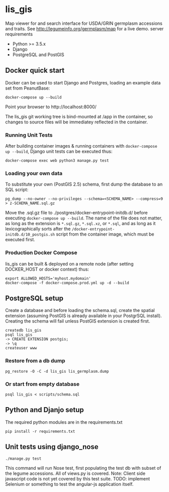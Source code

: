 # lis_gis
Map viewer for and search interface for USDA/GRIN germplasm accessions and traits. See http://legumeinfo.org/germplasm/map for a live demo.
server requirements
* Python >= 3.5.x
* Django
* PostgreSQL and PostGIS

## Docker quick start

Docker can be used to start Django and Postgres, loading an example data set from PeanutBase:

```
docker-compose up --build
```

Point your browser to http://localhost:8000/

The lis_gis git working tree is bind-mounted at /app in the container, so changes to source files will be immediatey reflected in the container.

### Running Unit Tests

After building container images & running containers with `docker-compose up --build`, Django unit tests can be executed thus:

```
docker-compose exec web python3 manage.py test
```

### Loading your own data

To substitute your own (PostGIS 2.5) schema, first dump the database to an SQL script:

```
pg_dump --no-owner --no-privileges --schema=<SCHEMA_NAME> --compress=9 > z-SCHEMA_NAME.sql.gz

```

Move the .sql.gz file to ./postgres/docker-entrypoint-initdb.d/ before executing `docker-compose up --build`.
The name of the file does not matter, as long as the extension is `*.sql.gz`, `*.sql.xz`, or `*.sql`, and as long as it lexicographically sorts after the `/docker-entrypoint-initdb.d/10_postgis.sh` script from the container image, which must be executed first.

### Production Docker Compose

lis_gis can be built & deployed on a remote node (after setting DOCKER_HOST or docker context) thus:

```
export ALLOWED_HOSTS='myhost.mydomain'
docker-compose -f docker-compose.prod.yml up -d --build
```

## PostgreSQL setup
Create a database and before loading the schema.sql, create the spatial extension (assuming PostGIS is already available in your PostgrSQL install). Creating the schema will fail unless PostGIS extension is created first.

```
createdb lis_gis
psql lis_gis
-> CREATE EXTENSION postgis;
-> \q
createuser www
```

### Restore from a db dump

```
pg_restore -O -C -d lis_gis lis_germplasm.dump
```

### Or start from empty database

```
psql lis_gis < scripts/schema.sql
```

## Python and Djanjo setup

The required python modules are in the requirements.txt


```pip install -r requirements.txt```


## Unit tests using django_nose


```./manage.py test```

This command will run Nose test, first populating the test db with subset of the legume accessions. All of views.py is covered. Note: Client side javascript code is not yet covered by this test suite. TODO: implement Selenium or something to test the angular-js application itself.

